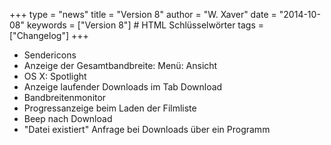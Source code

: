 +++
type = "news"
title = "Version 8"
author = "W. Xaver"
date = "2014-10-08"
keywords = ["Version 8"] # HTML Schlüsselwörter
tags = ["Changelog"]
+++

- Sendericons
- Anzeige der Gesamtbandbreite: Menü: Ansicht
- OS X: Spotlight
- Anzeige laufender Downloads im Tab Download
- Bandbreitenmonitor
- Progressanzeige beim Laden der Filmliste
- Beep nach Download
- "Datei existiert" Anfrage bei Downloads über ein Programm